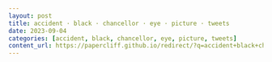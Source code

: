 ```yaml
---
layout: post
title: accident · black · chancellor · eye · picture · tweets
date: 2023-09-04
categories: [accident, black, chancellor, eye, picture, tweets]
content_url: https://papercliff.github.io/redirect/?q=accident+black+chancellor+eye+picture+tweets&tbs=cdr:1,cd_min:9/3/2023,cd_max:9/5/2023
---
```

